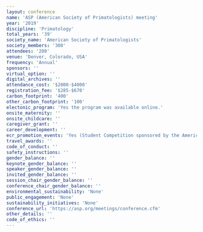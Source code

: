 ```yaml
---
layout: conference 
name: 'ASP (American Society of Primatologists) meeting'
year: '2019'
discipline: 'Primatology'
total_years: '39'
society_name: 'American Society of Primatologists'
society_members: '300'
attendees: '200'
venue: 'Denver, Colorado, USA'
frequency: 'Annual'
sponsors: ''
virtual_option: ''
digital_archives: ''
attendance_cost: '$2000-$4000'
registration_fee: '$285-$670'
carbon_footprint: '400'
other_carbon_footprint: '100'
electonic_program: 'Yes the program was available online.'
onsite_maternity: ''
onsite_childcare: ''
caregiver_grant: ''
career_development: ''
ecr_promotion_events: 'Yes (Student Competition sponsored by the American Journal of Primatology (AJP) at the 2019 meeting to recognize high quality, first-authored student presentations. Prize winning categories may include Outstanding, Outstanding First Place, Outstanding Second Place, and Honorable Mention for both Oral and Poster presentations.)'
travel_awards: ''
code_of_conduct: ''
safety_instructions: ''
gender_balance: ''
keynote_gender_balance: ''
speaker_gender_balance: ''
invited_gender_balance: ''
session_chair_gender_balance: ''
conference_chair_gender_balance: ''
environmental_sustainability: 'None'
public_engagement: 'None'
sustainability_initiatives: 'None'
conference_url: 'https://asp.org/meetings/conference.cfm'
other_details: ''
code_of_ethics: ''
---
```

